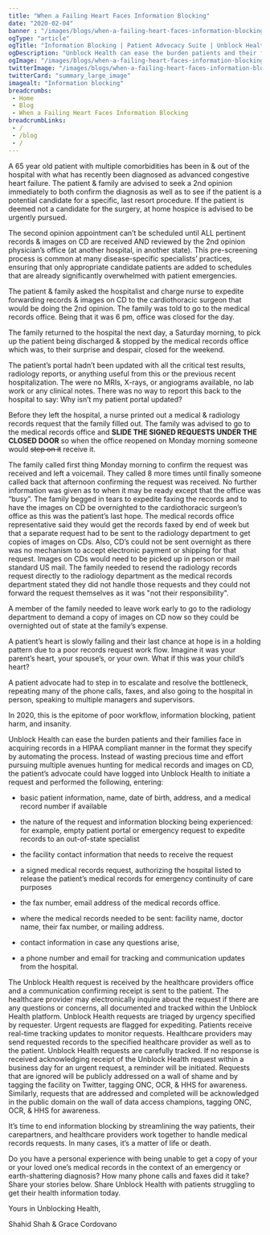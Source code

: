```yaml
--- 
title: "When a Failing Heart Faces Information Blocking"
date: "2020-02-04"
banner : "/images/blogs/when-a-failing-heart-faces-information-blocking.jpg"
ogType: "article"
ogTitle: "Information Blocking | Patient Advocacy Suite | Unblock Health"
ogDescription: "Unblock Health can ease the burden patients and their families face due to Information blocking for acquiring records in a HIPAA compliant manner in the format they specify by automating the process."
ogImage: "/images/blogs/when-a-failing-heart-faces-information-blocking.jpg"
twitterImage: "/images/blogs/when-a-failing-heart-faces-information-blocking.jpg"
twitterCard: "summary_large_image"
imagealt: "Information blocking"
breadcrumbs:
 - Home
 - Blog
 - When a Failing Heart Faces Information Blocking
breadcrumbLinks:
 - / 
 - /blog
 - / 
---
```


A 65 year old patient with multiple comorbidities has been in & out of the hospital with what has recently been diagnosed as advanced congestive heart failure. The patient & family are advised to seek a 2nd opinion immediately to both confirm the diagnosis as well as to see if the patient is a potential candidate for a specific, last resort procedure. If the patient is deemed not a candidate for the surgery, at home hospice is advised to be urgently pursued. 

The second opinion appointment can’t be scheduled until ALL pertinent records & images on CD are received AND reviewed by the 2nd opinion physician’s office (at another hospital, in another state). This pre-screening process is common at many disease-specific specialists’ practices, ensuring that only appropriate candidate patients are added to schedules that are already significantly overwhelmed with patient emergencies.

The patient & family asked the hospitalist and charge nurse to expedite forwarding records & images on CD to the cardiothoracic surgeon that would be doing the 2nd opinion. The family was told to go to the medical records office. Being that it was 6 pm, office was closed for the day.

The family returned to the hospital the next day, a Saturday morning, to pick up the patient being discharged & stopped by the medical records office which was, to their surprise and despair, closed for the weekend.

The patient’s portal hadn’t been updated with all the critical test results, radiology reports, or anything useful from this or the previous recent hospitalization. The were no MRIs, X-rays, or angiograms available, no lab work or any clinical notes. There was no way to report this back to the hospital to say: Why isn’t my patient portal updated?

Before they left the hospital, a nurse printed out a medical & radiology records request that the family filled out. The family was advised to go to the medical records office and **SLIDE THE SIGNED REQUESTS UNDER THE CLOSED DOOR** so when the office reopened on Monday morning someone would ~~step on it~~ receive it.

The family called first thing Monday morning to confirm the request was received and left a voicemail. They called 8 more times until finally someone called back that afternoon confirming the request was received. No further information was given as to when it may be ready except that the office was “busy”. The family begged in tears to expedite faxing the records and to have the images on CD be overnighted to the cardiothoracic surgeon’s office as this was the patient’s last hope. The medical records office representative said they would get the records faxed by end of week but that a separate request had to be sent to the radiology department to get copies of images on CDs. Also, CD’s could not be sent overnight as there was no mechanism to accept electronic payment or shipping for that request. Images on CDs would need to be picked up in person or mail standard US mail. The family needed to resend the radiology records request directly to the radiology department as the medical records department stated they did not handle those requests and they could not forward the request themselves as it was "not their responsibility".

A member of the family needed to leave work early to go to the radiology department to demand a copy of images on CD now so they could be overnighted out of state at the family’s expense.

A patient’s heart is slowly failing and their last chance at hope is in a holding pattern due to a poor records request work flow. Imagine it was your parent’s heart, your spouse’s, or your own. What if this was your child’s heart?

A patient advocate had to step in to escalate and resolve the bottleneck, repeating many of the phone calls, faxes, and also going to the hospital in person, speaking to multiple managers and supervisors.

In 2020, this is the epitome of poor workflow, information blocking, patient harm, and insanity.

Unblock Health can ease the burden patients and their families face in acquiring records in a HIPAA compliant manner in the format they specify by automating the process. Instead of wasting precious time and effort pursuing multiple avenues hunting for medical records and images on CD, the patient’s advocate could have logged into Unblock Health to initiate a request and performed the following, entering:

- basic patient information, name, date of birth, address, and a medical record number if available

- the nature of the request and information blocking being experienced: for example, empty patient portal or emergency request to expedite records to an out-of-state specialist

- the facility contact information that needs to receive the request

- a signed medical records request, authorizing the hospital listed to release the patient’s medical records for emergency continuity of care purposes

- the fax number, email address of the medical records office.

- where the medical records needed to be sent: facility name, doctor name, their fax number, or mailing address.

- contact information in case any questions arise,

- a phone number and email for tracking and communication updates from the hospital.  

The Unblock Health request is received by the healthcare providers office and a communication confirming receipt is sent to the patient. The healthcare provider may electronically inquire about the request if there are any questions or concerns, all documented and tracked within the Unblock Health platform. Unblock Health requests are triaged by urgency specified by requester. Urgent requests are flagged for expediting. Patients receive real-time tracking updates to monitor requests. Healthcare providers may send requested records to the specified healthcare provider as well as to the patient. Unblock Health requests are carefully tracked. If no response is received acknowledging receipt of the Unblock Health request within a business day for an urgent request, a reminder will be initiated. Requests that are ignored will be publicly addressed on a wall of shame and by tagging the facility on Twitter, tagging ONC, OCR, & HHS for awareness. Similarly, requests that are addressed and completed will be acknowledged in the public domain on the wall of data access champions, tagging ONC, OCR, & HHS for awareness.

It’s time to end information blocking by streamlining the way patients, their carepartners, and healthcare providers work together to handle medical records requests. In many cases, it’s a matter of life or death.

Do you have a personal experience with being unable to get a copy of your or your loved one’s medical records in the context of an emergency or earth-shattering diagnosis? How many phone calls and faxes did it take? Share your stories below. Share Unblock Health with patients struggling to get their health information today.

Yours in Unblocking Health,

Shahid Shah & Grace Cordovano